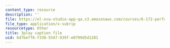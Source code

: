```yaml
---
content_type: resource
description: ''
file: https://ol-ocw-studio-app-qa.s3.amazonaws.com/courses/6-172-performance-engineering-of-software-systems-fall-2018/6d7beff6f3385547939fe0799d5d1281_5sZo3SrLrGA.vtt
file_type: application/x-subrip
resourcetype: Other
title: 3play caption file
uid: 6d7beff6-f338-5547-939f-e0799d5d1281
---
```

